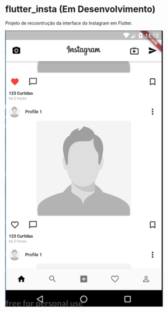 # flutter_insta (Em Desenvolvimento)

Projeto de recosntrução da interface do Instagram em Flutter.

![Feed](print/dev1.png)